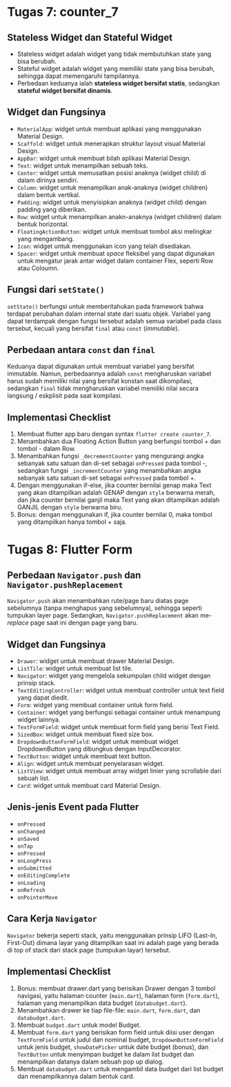 # **Tugas 7: counter_7**

## Stateless Widget dan Stateful Widget
- Stateless widget adalah widget yang tidak membutuhkan state yang bisa berubah.
- Stateful widget adalah widget yang memiliki state yang bisa berubah, sehingga dapat memengaruhi tampilannya.
- Perbedaan keduanya ialah **stateless widget bersifat statis**, sedangkan **stateful widget bersifat dinamis**.

## Widget dan Fungsinya
- `MaterialApp`: widget untuk membuat aplikasi yang menggunakan Material Design.
- `Scaffold`: widget untuk menerapkan struktur layout visual Material Design.
- `AppBar`: widget untuk membuat bilah aplikasi Material Design.
- `Text`: widget untuk menampilkan sebuah teks.
- `Center`: widget untuk memusatkan posisi anaknya (widget child) di dalam dirinya sendiri.
- `Column`: widget untuk menampilkan anak-anaknya (widget children) dalam bentuk vertikal.
- `Padding`: widget untuk menyisipkan anaknya (widget child) dengan padding yang diberikan. 
- `Row`: widget untuk menampilkan anakn-anaknya (widget children) dalam bentuk horizontal.
- `FloatingActionButton`: widget untuk membuat tombol aksi melingkar yang mengambang.
- `Icon`: widget untuk menggunakan icon yang telah disediakan.
- `Spacer`: widget untuk membuat *space* fleksibel yang dapat digunakan untuk mengatur jarak antar widget dalam container Flex, seperti Row atau Coloumn.

## Fungsi dari `setState()`
`setState()` berfungsi untuk memberitahukan pada framework bahwa terdapat perubahan dalam internal state dari suatu objek.
Variabel yang dapat terdampak dengan fungsi tersebut adalah semua variabel pada class tersebut, kecuali yang bersifat `final` atau `const` (*immutable*). 

## Perbedaan antara `const` dan `final`
Keduanya dapat digunakan untuk membuat variabel yang bersifat immutable. Namun, perbedaannya adalah `const` mengharuskan variabel harus sudah memiliki nilai yang bersifat konstan saat dikompilasi, sedangkan `final` tidak mengharuskan variabel memiliki nilai secara langsung / eskplisit pada saat kompilasi.

## Implementasi Checklist
1. Membuat flutter app baru dengan syntax `flutter create counter_7`.
2. Menambahkan dua Floating Action Button yang berfungsi tombol + dan tombol - dalam Row.
3. Menambahkan fungsi `_decrementCounter` yang mengurangi angka sebanyak satu satuan dan di-set sebagai `onPressed` pada tombol -, sedangkan fungsi `_incrementCounter` yang menambahkan angka sebanyak satu satuan di-set sebagai `onPressed` pada tombol +.
4. Dengan menggunakan if-else, jika counter bernilai genap maka Text yang akan ditampilkan adalah GENAP dengan `style` berwarna merah, dan jika counter bernilai ganjil maka Text yang akan ditampilkan adalah GANJIL dengan `style` berwarna biru.
5. Bonus: dengan menggunakan if, jika counter bernilai 0, maka tombol yang ditampilkan hanya tombol + saja.


# **Tugas 8: Flutter Form**

## Perbedaan `Navigator.push` dan `Navigator.pushReplacement`
`Navigator.push` akan menambahkan rute/page baru diatas page sebelumnya (tanpa menghapus yang sebelumnya), sehingga seperti tumpukan layer page. Sedangkan, `Navigator.pushReplacement` akan me-*replace* page saat ini dengan page yang baru. 

## Widget dan Fungsinya
- `Drawer`: widget untuk membuat drawer Material Design.
- `ListTile`: widget untuk membuat list tile.
- `Navigator`: widget yang mengelola sekumpulan child widget dengan prinsip stack.
- `TextEditingController`: widget untuk membuat controller untuk text field yang dapat diedit.
- `Form`: widget yang membuat container untuk form field.
- `Container`: widget yang berfungsi sebagai container untuk menampung widget lainnya.
- `TextFormField`: widget untuk membuat form field yang berisi Text Field.
- `SizedBox`: widget untuk membuat fixed size box.
- `DropdownButtonFormField`: widget untuk membuat widget DropdownButton yang dibungkus dengan InputDecorator.
- `TextButton`: widget untuk membuat text button.
- `Align`: widget untuk membuat penyelarasan widget.
- `ListView`: widget untuk membuat array widget linier yang scrollable dari sebuah list.
- `Card`: widget untuk membuat card Material Design.

## Jenis-jenis Event pada Flutter
- `onPressed`
- `onChanged`
- `onSaved`
- `onTap`
- `onPressed`
- `onLongPress`
- `onSubmitted`
- `onEditingComplete`
- `onLoading`
- `onRefresh`
- `onPointerMove`

## Cara Kerja `Navigator`
`Navigator` bekerja seperti stack, yaitu menggunakan prinsip LIFO (Last-In, First-Out) dimana layar yang ditampilkan saat ini adalah page yang berada di top of stack dari stack page (tumpukan layar) tersebut. 

## Implementasi Checklist
1. Bonus: membuat drawer.dart yang berisikan Drawer dengan 3 tombol navigasi, yaitu halaman counter (`main.dart`), halaman form (`form.dart`), halaman yang menampilkan data budget (`databudget.dart`).
2. Menambahkan drawer ke tiap file-file: `main.dart`, `form.dart`, dan `databudget.dart`.
3. Membuat `budget.dart` untuk model Budget.
4. Membuat `form.dart` yang berisikan form field untuk diisi user dengan `TextFormField` untuk judul dan nominal budget, `DropdownButtonFormField` untuk jenis budget, `showDatePicker` untuk date budget (bonus), dan `TextButton` untuk menyimpan budget ke dalam list budget dan menampilkan datanya dalam sebuah pop up dialog. 
5. Membuat `databudget.dart` untuk mengambil data budget dari list budget dan menampilkannya dalam bentuk card.
